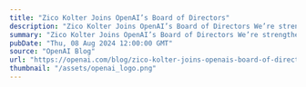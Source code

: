 ```yaml
---
title: "Zico Kolter Joins OpenAI’s Board of Directors"
description: "Zico Kolter Joins OpenAI’s Board of Directors We’re strengthening our governance with expertise in AI safety and alignment. Zico will also join the Safety & Security Committee"
summary: "Zico Kolter Joins OpenAI’s Board of Directors We’re strengthening our governance with expertise in AI safety and alignment. Zico will also join the Safety & Security Committee"
pubDate: "Thu, 08 Aug 2024 12:00:00 GMT"
source: "OpenAI Blog"
url: "https://openai.com/blog/zico-kolter-joins-openais-board-of-directors"
thumbnail: "/assets/openai_logo.png"
---
```


